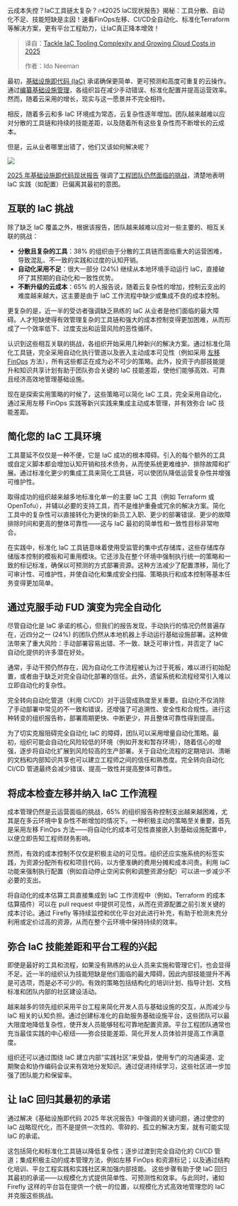 
<!--
title: 应对IaC工具复杂性和2025年不断增长的云成本
cover: https://cdn.thenewstack.io/media/2025/04/bd1fc482-maze12.jpg
summary: 云成本失控？IaC工具链太复杂？🔥《2025 IaC现状报告》揭秘：工具分散、自动化不足、技能短缺是主因！速看FinOps左移、CI/CD全自动化、标准化Terraform等解决方案，更有平台工程助力，让IaC真正降本增效！
-->

云成本失控？IaC工具链太复杂？🔥《2025 IaC现状报告》揭秘：工具分散、自动化不足、技能短缺是主因！速看FinOps左移、CI/CD全自动化、标准化Terraform等解决方案，更有平台工程助力，让IaC真正降本增效！

> 译自：[Tackle IaC Tooling Complexity and Growing Cloud Costs in 2025](https://thenewstack.io/tackle-iac-tooling-complexity-and-growing-cloud-costs-in-2025/)
> 
> 作者：Ido Neeman

最初，[基础设施即代码 (IaC)](https://thenewstack.io/introduction-to-infrastructure-as-code/) 承诺确保更简单、更可预测和高度可重复的云操作。通过[编纂基础设施管理](https://thenewstack.io/infrastructure-as-code/)，各组织旨在减少手动错误、标准化配置并提高运营效率。然而，随着云采用的增长，现实与这一愿景并不完全相符。

相反，随着多云和多 IaC 环境成为常态，云复杂性逐年增加。团队越来越难以应对分散的工具链和持续的技能差距，以及随着所有这些复杂性而不断增长的云成本。

但是，云从业者哪里出错了，他们又该如何解决呢？

![](https://cdn.thenewstack.io/media/2025/04/855b3e36-image1-1024x650.png)

[2025 年基础设施即代码现状报告](https://www.firefly.ai/state-of-iac-2025) 强调了[工程团队仍然面临的挑战](https://thenewstack.io/why-your-infrastructure-as-code-strategy-still-sucks/)，清楚地表明 IaC 实践（如配置）已偏离其最初的意图。

## 互联的 IaC 挑战

除了缺乏 IaC 覆盖之外，根据该报告，团队越来越难以应对一些主要的、相互关联的挑战：

*   **分散且复杂的工具**：38% 的组织由于分散的工具链而面临重大的运营困难，导致混乱、不一致的实践和过度的认知开销。
*   **自动化采用不足**：很大一部分 (24%) 继续从本地环境手动运行 IaC，直接破坏了其预期的自动化和一致性优势。
*   **不断升级的云成本**：65% 的人报告说，随着云复杂性的增加，控制云支出的难度越来越大，这主要是由于 IaC 工作流程中缺少或集成不良的成本控制。

更复杂的是，近一半的受访者强调缺乏熟练的 IaC 从业者是他们面临的最大障碍。人才短缺使得有效管理复杂的工具链和强大的成本控制变得更加困难，从而形成了一个效率低下、过度支出和运营风险的恶性循环。

认识到这些相互关联的挑战，各组织开始采用几种新兴的解决方案。通过标准化简化工具链，完全采用自动化执行管道以及嵌入主动成本可见性（例如采用 [左移 FinOps](https://thenewstack.io/why-finops-belongs-in-your-ci-cd-workflow/) 方法），所有这些都正在成为必不可少的策略。此外，投资于内部技能提升和知识共享计划有助于团队弥合关键的 IaC 技能差距，使他们能够高效、可靠且经济高效地管理基础设施。

现在是探索实用策略的时候了，这些策略可以简化 IaC 工具，完全采用自动化，通过采用左移 FinOps 实践等新兴实践来集成主动成本管理，并有效弥合 IaC 技能差距。

## 简化您的 IaC 工具环境

工具蔓延不仅仅是一种不便，它是 IaC 成功的根本障碍。引入的每个额外的工具或自定义脚本都会增加认知开销和技术债务，从而使系统更难维护、排除故障和扩展。通过标准化更少的集成工具来简化工具链，可以使团队降低运营复杂性并增强可维护性。

取得成功的组织越来越多地标准化单一的主要 IaC 工具（例如 Terraform 或 OpenTofu），并辅以必要的支持工具，而不是维护重叠或冗余的解决方案。简化工具中的复杂性可以直接转化为更快的新员工入职、更少的部署错误、更少的故障排除时间和更高的整体可靠性——这与 IaC 最初的简单性和一致性目标非常吻合。

在实践中，标准化 IaC 工具链意味着使用受监管的集中式存储库，这些存储库存储版本控制的模板和可重用模块。它还涉及在整个环境中强制执行统一的策略和一致的标记标准，确保以可预测的方式部署资源。这种方法减少了配置漂移，简化了可审计性、可维护性，并使自动化和集成安全扫描、策略执行和成本控制等基本任务变得更加简单。

## 通过克服手动 FUD 演变为完全自动化

尽管自动化是 IaC 承诺的核心，但我们的报告发现，手动执行的情况仍然普遍存在，近四分之一 (24%) 的团队仍然从本地机器上手动运行基础设施部署。这种做法带来了重大风险：手动部署容易出错、不一致、缺乏可审计性，并否定了 IaC 自动化提供的许多潜在好处。

通常，手动干预仍然存在，因为自动化工作流程被认为过于死板，难以进行初始配置，或者由于缺乏对完全自动化部署的信任。此外，遗留系统和流程经常引入难以立即自动化的复杂性。

完全转向自动化管道（利用 CI/CD）对于运营成熟度至关重要。自动化不仅消除了手动部署中常见的不一致和错误，还增强了可追溯性、安全性和合规性。进行这种转变的组织报告称，部署周期更快、中断更少，并且整体可靠性得到提高。

为了切实克服阻碍完全自动化 IaC 的障碍，团队可以采用增量自动化策略。最初，组织可能会自动化风险较低的环境（例如开发和暂存环境），随着信心的增强，逐步将自动化扩展到风险较高的生产部署。关于自动化流程的定期培训、清晰的文档和内部知识共享也可以建立工程师之间的信任和熟悉度。完全转向自动化 CI/CD 管道最终会减少错误、提高一致性并提高整体可靠性。

## 将成本检查左移并纳入 IaC 工作流程

成本管理仍然是云运营面临的挑战，65% 的组织报告称控制支出越来越困难，尤其是在多云环境中复杂性不断增加的情况下。一种积极主动的策略至关重要，首先是采用左移 FinOps 方法——将自动化的成本可见性直接嵌入到基础设施配置中，以便立即告知工程师财务影响。

然而，有效的成本控制不仅仅是积极主动的可见性。组织还应实施系统的标签实践，为资源分配所有权和项目代码，以方便准确的费用分摊和成本问责。利用 IaC 功能来强制执行配置（例如自动停止空闲实例和调整资源分配）可以进一步减少不必要的支出。

将自动化的成本估算工具直接集成到 IaC 工作流程中（例如，Terraform 的成本估算插件）可以在 pull request 中提供可见性，从而在资源配置之前引发关键的成本讨论。通过 Firefly 等持续监控和优化平台对此进行补充，有助于检测未充分利用或定价过高的资源，从而在整个云环境中保持持续的效率。

## 弥合 IaC 技能差距和平台工程的兴起

即使是最好的工具和流程，如果没有熟练的从业人员来实施和管理它们，也会显得不足。近一半的组织认为技能短缺是他们面临的最大障碍，因此内部技能提升不再是可选项，而是必不可少的。有效的策略包括结构化的培训计划、指导计划、文档标准和团队内部的社区建设活动。

越来越多的领先组织采用平台工程来简化开发人员与基础设施的交互，从而减少与 IaC 相关的认知负担。通过创建标准化的自助服务基础设施平台，这些团队可以最大限度地降低复杂性，使开发人员能够轻松可靠地配置资源。平台工程团队通常也充当最佳实践的中心枢纽——弥合技能差距、简化开发人员体验并提高工作满意度。

组织还可以通过围绕 IaC 建立内部“实践社区”来受益，使用专门的沟通渠道、定期聚会和协作编码会议来有效地分发知识。通过促进持续学习，这些社区进一步加强了团队能力和保留率。

## 让 IaC 回归其最初的承诺

通过解决《基础设施即代码 2025 年状况报告》中强调的关键问题，通过使您的 IaC 战略现代化，而不是提供一次性的、零碎的、孤立的解决方案，就有可能实现 IaC 的承诺。

这包括简化和标准化工具链以降低复杂性；逐步过渡到完全自动化的 CI/CD 管道；集成积极主动的成本管理方法，例如左移 FinOps 和资源标记；以及通过结构化培训、平台工程实践和实践社区来加强内部技能。
这些步骤有助于使 IaC 回归其最初的承诺——以规模化方式提供简单性、可预测性和效率。与此同时，诸如 Firefly 这样的平台旨在提供一个统一的位置，以规模化方式高效地管理您的 IaC 并克服这些挑战。